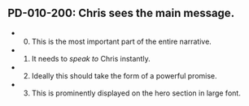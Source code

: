 ## PD-010-200: Chris sees the main message.

- 0. This is the most important part of the entire narrative.
- 1. It needs to *speak to* Chris instantly.
- 2. Ideally this should take the form of a powerful promise.
- 3. This is prominently displayed on the hero section in large font.
